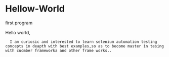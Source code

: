 # Hellow-World
first program

Hello world,

      I am curiosic and interested to learn selenium automation testing concepts in deapth with best examples,so as to become master in tesing with cucmber frameworka and other frame works..
